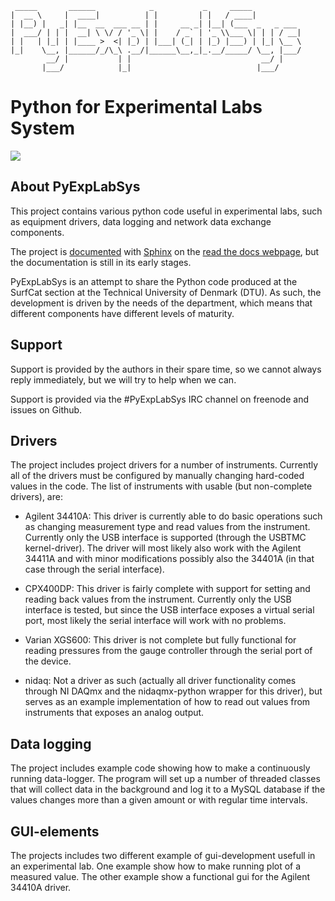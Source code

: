 
```
 _____       ______            _           _     _____
|  __ \     |  ____|          | |         | |   / ____|
| |__) |   _| |__  __  ___ __ | |     __ _| |__| (___  _   _ ___
|  ___/ | | |  __| \ \/ / '_ \| |    / _` | '_ \\___ \| | | / __|
| |   | |_| | |____ >  <| |_) | |___| (_| | |_) |___) | |_| \__ \
|_|    \__, |______/_/\_\ .__/|______\__,_|_.__/_____/ \__, |___/
        __/ |           | |                             __/ |
       |___/            |_|                            |___/
```

# Python for Experimental Labs System

![](1https://media.readthedocs.org/static/projects/badges/passing.svg)

## About PyExpLabSys

This project contains various python code useful in experimental labs,
such as equipment drivers, data logging and network data exchange
components.

The project is
[documented](http://pyexplabsys.readthedocs.org/en/latest/) with
[Sphinx](http://sphinx-doc.org/) on the [read the docs
webpage](https://readthedocs.org/), but the documentation is still in
its early stages.

PyExpLabSys is an attempt to share the Python code produced at the
SurfCat section at the Technical University of Denmark (DTU). As such,
the development is driven by the needs of the department, which means
that different components have different levels of maturity.

## Support

Support is provided by the authors in their spare time, so we cannot
always reply immediately, but we will try to help when we can.

Support is provided via the #PyExpLabSys IRC channel on freenode and
issues on Github.

## Drivers

The project includes project drivers for a number of instruments. Currently all
of the drivers must be configured by manually changing hard-coded values in the
code. The list of instruments with usable (but non-complete drivers), are:

* Agilent 34410A: This driver is currently able to do basic operations such as
  changing measurement type and read values from the instrument. Currently
  only the USB interface is supported (through the USBTMC kernel-driver). The
  driver will most likely also work with the Agilent 34411A and with minor
  modifications possibly also the 34401A (in that case through the serial
  interface).
  
* CPX400DP: This driver is fairly complete with support for setting and reading
  back values from the instrument. Currently only the USB interface is tested,
  but since the USB interface exposes a virtual serial port, most likely the
  serial interface will work with no problems.
  
* Varian XGS600: This driver is not complete but fully functional for reading
  pressures from the gauge controller through the serial port of the device.
  
* nidaq: Not a driver as such (actually all driver functionality comes through
  NI DAQmx and the nidaqmx-python wrapper for this driver), but serves as an
  example implementation of how to read out values from instruments that
  exposes an analog output.
  
## Data logging

The project includes example code showing how to make a continuously running
data-logger. The program will set up a number of threaded classes that will
collect data in the background and log it to a MySQL database if the values
changes more than a given amount or with regular time intervals.

## GUI-elements

The projects includes two different example of gui-development usefull in an
experimental lab. One example show how to make running plot of a measured
value. The other example show a functional gui for the Agilent 34410A driver.
